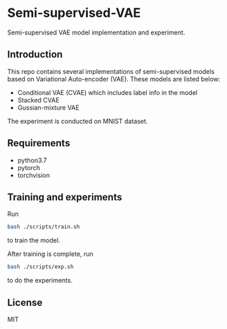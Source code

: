 # Semi-supervised-VAE
Semi-supervised VAE model implementation and experiment.
## Introduction

This repo contains several implementations of semi-supervised models based on Variational Auto-encoder (VAE).
These models are listed below:

+ Conditional VAE (CVAE) which includes label info in the model
+ Stacked CVAE
+ Gussian-mixture VAE

The experiment is conducted on MNIST dataset.



## Requirements

+ python3.7
+ pytorch
+ torchvision



## Training and experiments

Run

```bash
bash ./scripts/train.sh


```

to train the model.

After training is complete, run

```bash
bash ./scripts/exp.sh
```

to do the experiments.

## License
MIT
